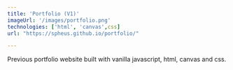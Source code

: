 ```yaml
---
title: 'Portfolio (V1)'
imageUrl: '/images/portfolio.png'
technologies: ['html', 'canvas',css]
url: "https://spheus.github.io/portfolio/"

---
```


Previous portfolio website built with vanilla javascript, html, canvas and css.


